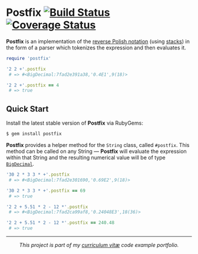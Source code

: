 # Postfix [![Build Status](https://travis-ci.org/rafalchmiel/postfix.svg?branch=master)](https://travis-ci.org/rafalchmiel/postfix) [![Coverage Status](https://img.shields.io/coveralls/rafalchmiel/postfix.svg)](https://coveralls.io/r/rafalchmiel/postfix)
**Postfix** is an implementation of the [reverse Polish notation](http://en.wikipedia.org/wiki/Reverse_Polish_notation) (using [stacks](http://en.wikipedia.org/wiki/Stack_(data_structure))) in the form of a parser which tokenizes the expression and then evaluates it.

```ruby
require 'postfix'

'2 2 +'.postfix
 # => #<BigDecimal:7fad2e391a38,'0.4E1',9(18)>

'2 2 +'.postfix == 4
 # => true
```

## Quick Start
Install the latest stable version of **Postfix** via RubyGems:

```bash
$ gem install postfix
```

**Postfix** provides a helper method for the `String` class, called `#postfix`. This method can be called on any String — **Postfix** will evaluate the expression within that String and the resulting numerical value will be of type [`BigDecimal`](http://www.ruby-doc.org/stdlib-2.1.2/libdoc/bigdecimal/rdoc/BigDecimal.html).

```ruby
'30 2 * 3 3 * +'.postfix
 # => #<BigDecimal:7fad2e301690,'0.69E2',9(18)>

'30 2 * 3 3 * +'.postfix == 69
 # => true

'2 2 + 5.51 * 2 - 12 *'.postfix
 # => #<BigDecimal:7fad2ca99af8,'0.24048E3',18(36)>

'2 2 + 5.51 * 2 - 12 *'.postfix == 240.48
 # => true
```

---

*<p align="center">This project is part of my [curriculum vitæ](http://git.io/rafal) code example portfolio.</p>*
